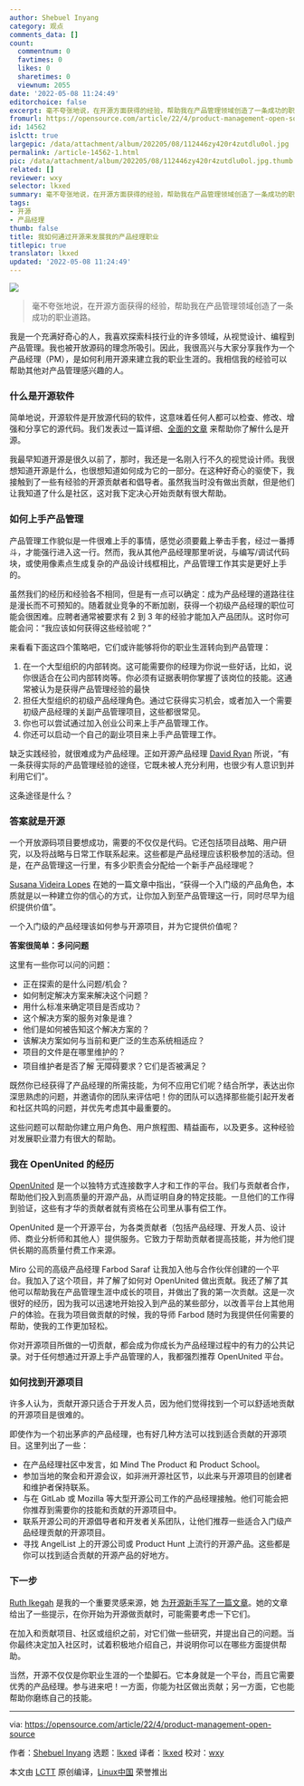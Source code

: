 ```yaml
---
author: Shebuel Inyang
category: 观点
comments_data: []
count:
  commentnum: 0
  favtimes: 0
  likes: 0
  sharetimes: 0
  viewnum: 2055
date: '2022-05-08 11:24:49'
editorchoice: false
excerpt: 毫不夸张地说，在开源方面获得的经验，帮助我在产品管理领域创造了一条成功的职业道路。
fromurl: https://opensource.com/article/22/4/product-management-open-source
id: 14562
islctt: true
largepic: /data/attachment/album/202205/08/112446zy420r4zutdlu0ol.jpg
permalink: /article-14562-1.html
pic: /data/attachment/album/202205/08/112446zy420r4zutdlu0ol.jpg.thumb.jpg
related: []
reviewer: wxy
selector: lkxed
summary: 毫不夸张地说，在开源方面获得的经验，帮助我在产品管理领域创造了一条成功的职业道路。
tags:
- 开源
- 产品经理
thumb: false
title: 我如何通过开源来发展我的产品经理职业
titlepic: true
translator: lkxed
updated: '2022-05-08 11:24:49'
---
```


![](/data/attachment/album/202205/08/112446zy420r4zutdlu0ol.jpg)



> 
> 毫不夸张地说，在开源方面获得的经验，帮助我在产品管理领域创造了一条成功的职业道路。
> 
> 
> 


我是一个充满好奇心的人，我喜欢探索科技行业的许多领域，从视觉设计、编程到产品管理。我也被开放源码的理念所吸引。因此，我很高兴与大家分享我作为一个产品经理（PM），是如何利用开源来建立我的职业生涯的。我相信我的经验可以帮助其他对产品管理感兴趣的人。


### 什么是开源软件


简单地说，开源软件是开放源代码的软件，这意味着任何人都可以检查、修改、增强和分享它的源代码。我们发表过一篇详细、[全面的文章](/article-8624-1.html) 来帮助你了解什么是开源。


我最早知道开源是很久以前了，那时，我还是一名刚入行不久的视觉设计师。我很想知道开源是什么，也很想知道如何成为它的一部分。在这种好奇心的驱使下，我接触到了一些有经验的开源贡献者和倡导者。虽然我当时没有做出贡献，但是他们让我知道了什么是社区，这对我下定决心开始贡献有很大帮助。


### 如何上手产品管理


产品管理工作貌似是一件很难上手的事情，感觉必须要戴上拳击手套，经过一番搏斗，才能强行进入这一行。然而，我从其他产品经理那里听说，与编写/调试代码块，或使用像素点生成复杂的产品设计线框相比，产品管理工作其实是更好上手的。


虽然我们的经历和经验各不相同，但是有一点可以确定：成为产品经理的道路往往是漫长而不可预知的。随着就业竞争的不断加剧，获得一个初级产品经理的职位可能会很困难。应聘者通常被要求有 2 到 3 年的经验才能加入产品团队。这时你可能会问：“我应该如何获得这些经验呢？”


来看看下面这四个策略吧，它们或许能够将你的职业生涯转向到产品管理：


1. 在一个大型组织的内部转岗。这可能需要你的经理为你说一些好话，比如，说你很适合在公司内部转岗等。你必须有证据表明你掌握了该岗位的技能。这通常被认为是获得产品管理经验的最快
2. 担任大型组织的初级产品经理角色。通过它获得实习机会，或者加入一个需要初级产品经理的关副产品管理项目，这些都很常见。
3. 你也可以尝试通过加入创业公司来上手产品管理工作。
4. 你还可以启动一个自己的副业项目来上手产品管理工作。


缺乏实践经验，就很难成为产品经理。正如开源产品经理 [David Ryan](https://twitter.com/hellodavidryan) 所说，“有一条获得实际的产品管理经验的途径，它既未被人充分利用，也很少有人意识到并利用它们”。


这条途径是什么？


### 答案就是开源


一个开放源码项目要想成功，需要的不仅仅是代码。它还包括项目战略、用户研究，以及将战略与日常工作联系起来。这些都是产品经理应该积极参加的活动。但是，在产品管理这一行里，有多少职责会分配给一个新手产品经理呢？


[Susana Videira Lopes](https://twitter.com/susanavlopes) 在她的一篇文章中指出，“获得一个入门级的产品角色，本质就是以一种建立你的信心的方式，让你加入到至产品管理这一行，同时尽早为组织提供价值”。


一个入门级的产品经理该如何参与开源项目，并为它提供价值呢？


**答案很简单：多问问题**


这里有一些你可以问的问题：


* 正在探索的是什么问题/机会？
* 如何制定解决方案来解决这个问题？
* 用什么标准来确定项目是否成功？
* 这个解决方案的服务对象是谁？
* 他们是如何被告知这个解决方案的？
* 该解决方案如何与当前和更广泛的生态系统相适应？
* 项目的文件是在哪里维护的？
* 项目维护者是否了解<ruby> 无障碍 <rt>  accessibility </rt></ruby>要求？它们是否被满足？


既然你已经获得了产品经理的所需技能，为何不应用它们呢？结合所学，表达出你深思熟虑的问题，并邀请你的团队来评估吧！你的团队可以选择那些能引起开发者和社区共鸣的问题，并优先考虑其中最重要的。


这些问题可以帮助你建立用户角色、用户旅程图、精益画布，以及更多。这种经验对发展职业潜力有很大的帮助。


### 我在 OpenUnited 的经历


[OpenUnited](https://openunited.com) 是一个以独特方式连接数字人才和工作的平台。我们与贡献者合作，帮助他们投入到高质量的开源产品，从而证明自身的特定技能。一旦他们的工作得到验证，这些有才华的贡献者就有资格在公司里从事有偿工作。


OpenUnited 是一个开源平台，为各类贡献者（包括产品经理、开发人员、设计师、商业分析师和其他人）提供服务。它致力于帮助贡献者提高技能，并为他们提供长期的高质量付费工作来源。


Miro 公司的高级产品经理 Farbod Saraf 让我加入他与合作伙伴创建的一个平台。我加入了这个项目，并了解了如何对 OpenUnited 做出贡献。我还了解了其他可以帮助我在产品管理生涯中成长的项目，并做出了我的第一次贡献。这是一次很好的经历，因为我可以迅速地开始投入到产品的某些部分，以改善平台上其他用户的体验。在我为项目做贡献的时候，我的导师 Farbod 随时为我提供任何需要的帮助，使我的工作更加轻松。


你对开源项目所做的一切贡献，都会成为你成长为产品经理过程中的有力的公共记录。对于任何想通过开源上手产品管理的人，我都强烈推荐 OpenUnited 平台。


### 如何找到开源项目


许多人认为，贡献开源只适合于开发人员，因为他们觉得找到一个可以舒适地贡献的开源项目是很难的。


即使作为一个初出茅庐的产品经理，也有好几种方法可以找到适合贡献的开源项目。这里列出了一些：


* 在产品经理社区中发言，如 Mind The Product 和 Product School。
* 参加当地的聚会和开源会议，如非洲开源社区节，以此来与开源项目的创建者和维护者保持联系。
* 与在 GitLab 或 Mozilla 等大型开源公司工作的产品经理接触。他们可能会把你推荐到需要你的技能和贡献的开源项目中。
* 联系开源公司的开源倡导者和开发者关系团队，让他们推荐一些适合入门级产品经理贡献的开源项目。
* 寻找 AngelList 上的开源公司或 Product Hunt 上流行的开源产品。这些都是你可以找到适合贡献的开源产品的好地方。


### 下一步


[Ruth Ikegah](https://stars.github.com/profiles/ruth-ikegah/) 是我的一个重要灵感来源，她 [为开源新手写了一篇文章](https://ruthikegah.xyz/a-beginners-guide-to-open-source)。她的文章给出了一些提示，在你开始为开源做贡献时，可能需要考虑一下它们。


在加入和贡献项目、社区或组织之前，对它们做一些研究，并提出自己的问题。当你最终决定加入社区时，试着积极地介绍自己，并说明你可以在哪些方面提供帮助。


当然，开源不仅仅是你职业生涯的一个垫脚石。它本身就是一个平台，而且它需要优秀的产品经理。参与进来吧！一方面，你能为社区做出贡献；另一方面，它也能帮助你磨练自己的技能。




---


via: <https://opensource.com/article/22/4/product-management-open-source>


作者：[Shebuel Inyang](https://opensource.com/users/shebuel) 选题：[lkxed](https://github.com/lkxed) 译者：[lkxed](https://github.com/lkxed) 校对：[wxy](https://github.com/wxy)


本文由 [LCTT](https://github.com/LCTT/TranslateProject) 原创编译，[Linux中国](https://linux.cn/) 荣誉推出